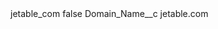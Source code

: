 <?xml version="1.0" encoding="UTF-8"?>
<CustomMetadata xmlns="http://soap.sforce.com/2006/04/metadata" xmlns:xsi="http://www.w3.org/2001/XMLSchema-instance" xmlns:xsd="http://www.w3.org/2001/XMLSchema">
    <label>jetable_com</label>
    <protected>false</protected>
    <values>
        <field>Domain_Name__c</field>
        <value xsi:type="xsd:string">jetable.com</value>
    </values>
</CustomMetadata>
